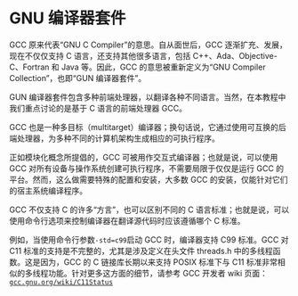 # GNU 编译器套件

GCC 原来代表“GNU C Compiler”的意思。自从面世后，GCC 逐渐扩充、发展，现在不仅仅支持 C 语言，还支持其他很多语言，包括 C++、Ada、Objective-C、Fortran 和 Java 等。因此，GCC 的意思被重新定义为“GNU Compiler Collection”，也即“GUN 编译器套件”。

GUN 编译器套件包含多种前端处理器，以翻译各种不同语言。当然，在本教程中我们重点讨论的是基于 C 语言的前端处理器 GCC。

GCC 也是一种多目标（multitarget）编译器；换句话说，它通过使用可互换的后端处理器，为多种不同的计算机架构生成相应的可执行程序。

正如模块化概念所提倡的，GCC 可被用作交互式编译器；也就是说，可以使用 GCC 对所有设备与操作系统创建可执行程序，不需要局限于仅仅是运行 GCC 的平台。然而，这么做需要特殊的配置和安装，大多数 GCC 的安装，仅能针对它们的宿主系统编译程序。

GCC 不仅支持 C 的许多“方言”，也可以区别不同的 C 语言标准；也就是说，可以使用命令行选项来控制编译器在翻译源代码时应该遵循哪个 C 标准。

例如，当使用命令行参数`-std=c99`启动 GCC 时，编译器支持 C99 标准。GCC 对 C11 标准的支持是不完整的，尤其是涉及定义在头文件 threads.h 中的多线程函数。这是因为，GCC 的 C 链接库长期以来支持 POSIX 标准下与 C11 标准非常相似的多线程功能。针对更多这方面的细节，请参考 GCC 开发者 wiki 页面：[`gcc.gnu.org/wiki/C11Status`](https://gcc.gnu.org/wiki/C11Status)
